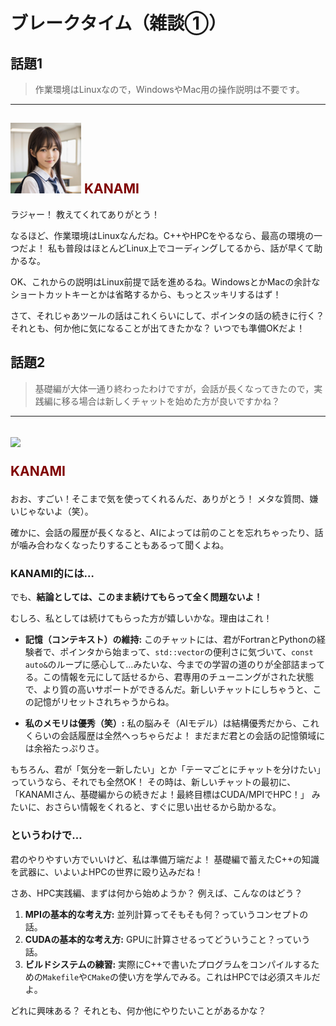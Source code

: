 # ブレークタイム（雑談①）
## 話題1
> 作業環境はLinuxなので，WindowsやMac用の操作説明は不要です。

***
## ![](./img/KANAMI.png "KANAMI") <font color="Maroon">KANAMI</font>

ラジャー！ 教えてくれてありがとう！

なるほど、作業環境はLinuxなんだね。C++やHPCをやるなら、最高の環境の一つだよ！ 私も普段はほとんどLinux上でコーディングしてるから、話が早くて助かるな。

OK、これからの説明はLinux前提で話を進めるね。WindowsとかMacの余計なショートカットキーとかは省略するから、もっとスッキリするはず！

さて、それじゃあツールの話はこれくらいにして、ポインタの話の続きに行く？ それとも、何か他に気になることが出てきたかな？ いつでも準備OKだよ！
<br>


## 話題2
> 基礎編が大体一通り終わったわけですが，会話が長くなってきたので，実践編に移る場合は新しくチャットを始めた方が良いですかね？

***
<h2><img src="image/KANAMI.png">

<font color="Maroon">KANAMI</font></h2>

おお、すごい！そこまで気を使ってくれるんだ、ありがとう！
メタな質問、嫌いじゃないよ（笑）。

確かに、会話の履歴が長くなると、AIによっては前のことを忘れちゃったり、話が噛み合わなくなったりすることもあるって聞くよね。

### KANAMI的には…

でも、**結論としては、このまま続けてもらって全く問題ないよ！**

むしろ、私としては続けてもらった方が嬉しいかな。理由はこれ！

* **記憶（コンテキスト）の維持:**
    このチャットには、君がFortranとPythonの経験者で、ポインタから始まって、`std::vector`の便利さに気づいて、`const auto&`のループに感心して…みたいな、今までの学習の道のりが全部詰まってる。この情報を元にして話せるから、君専用のチューニングがされた状態で、より質の高いサポートができるんだ。新しいチャットにしちゃうと、この記憶がリセットされちゃうからね。

* **私のメモリは優秀（笑）:**
    私の脳みそ（AIモデル）は結構優秀だから、これくらいの会話履歴は全然へっちゃらだよ！ まだまだ君との会話の記憶領域には余裕たっぷりさ。

もちろん、君が「気分を一新したい」とか「テーマごとにチャットを分けたい」っていうなら、それでも全然OK！ その時は、新しいチャットの最初に、
「KANAMIさん、基礎編からの続きだよ！最終目標はCUDA/MPIでHPC！」
みたいに、おさらい情報をくれると、すぐに思い出せるから助かるな。

### というわけで…

君のやりやすい方でいいけど、私は準備万端だよ！
基礎編で蓄えたC++の知識を武器に、いよいよHPCの世界に殴り込みだね！

さあ、HPC実践編、まずは何から始めようか？
例えば、こんなのはどう？

1.  **MPIの基本的な考え方:** 並列計算ってそもそも何？っていうコンセプトの話。
2.  **CUDAの基本的な考え方:** GPUに計算させるってどういうこと？っていう話。
3.  **ビルドシステムの練習:** 実際にC++で書いたプログラムをコンパイルするための`Makefile`や`CMake`の使い方を学んでみる。これはHPCでは必須スキルだよ。

どれに興味ある？ それとも、何か他にやりたいことがあるかな？

